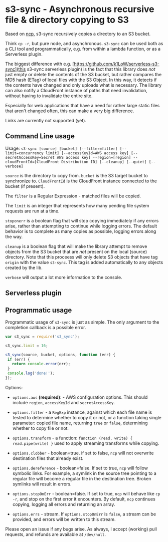 # s3-sync - Asynchronous recursive file & directory copying to S3

Based on [ncp](https://github.com/AvianFlu/ncp), s3-sync recursively copies a directory to an S3 bucket.

Think `cp -r`, but pure node, and asynchronous.  `s3-sync` can be used both as a CLI tool and programmatically, e.g. from within a lambda function, or as a Serverless plugin.

The biggest difference with e.g. [https://github.com/k1LoW/serverless-s3-sync](this s3-sync serverless plugin) is the fact that this library does _not_ just empty or delete the contents of the S3 bucket, but rather compares the MD5 hash (ETag) of local files with the S3 Object. In this way, it detects if the contents have changed and only uploads what is necessary. The library can also notify a CloudFront instance of paths that need invalidation, without having to invalidate the entire site.

Especially for web applications that have a need for rather large static files that aren't changed often, this can make a very big difference.

Links are currently not supported (yet).

## Command Line usage

Usage: `s3-sync [source] [bucket] [--filter=filter] [--limit=concurrency limit] [--accessKeyId=AWS access key] [--secretAccessKey=Secret AWS access key] --region=[region] --cloudFrontId=[CloudFront Distribution ID] [--cleanup] [--quiet] [--verbose]`

`source` is the directory to copy from. `bucket` is the S3 target bucket to synchronize to. `CloudFrontId` is the CloudFront instance connected to the bucket (if present). 

The `filter` is a Regular Expression - matched files will be copied.

The `limit` is an integer that represents how many pending file system requests are run at a time.

`stoponerr` is a boolean flag that will stop copying immediately if any
errors arise, rather than attempting to continue while logging errors. The default behavior is to complete as many copies as possible, logging errors along the way.

`cleanup` is a boolean flag that will make the library attempt to remove objects from the S3 bucket that are *not* present on the local (source) directory. Note that this proceess will only delete S3 objects that have tag `origin` with the value `s3-sync`. This tag is added automatically to any objects created by the lib. 

`verbose` will output a lot more information to the console.

## Serverless plugin



## Programmatic usage
  
Programmatic usage of `s3-sync` is just as simple.  The only argument to the completion callback is a possible error.  

```javascript
var s3_sync = require('s3_sync');

s3_sync.limit = 16;

s3_sync(source, bucket, options, function (err) {
 if (err) {
   return console.error(err);
 }
 console.log('done!');
});
```

Options:
  * `options.aws` __(required)__: - AWS configuration options. This should include `region`, `accessKeyId` and `secretAccessKey`.

  * `options.filter` - a `RegExp` instance, against which each file name is
  tested to determine whether to copy it or not, or a function taking single
  parameter: copied file name, returning `true` or `false`, determining
  whether to copy file or not.

  * `options.transform` - a function: `function (read, write) { read.pipe(write) }`
  used to apply streaming transforms while copying.

  * `options.clobber` - boolean=true. if set to false, `ncp` will not overwrite 
  destination files that already exist.

  * `options.dereference` - boolean=false. If set to true, `ncp` will follow symbolic
  links. For example, a symlink in the source tree pointing to a regular file
  will become a regular file in the destination tree. Broken symlinks will result in
  errors.

  * `options.stopOnErr` - boolean=false.  If set to true, `ncp` will behave like `cp -r`,
  and stop on the first error it encounters. By default, `ncp` continues copying, logging all
  errors and returning an array.

  * `options.errs` - stream. If `options.stopOnErr` is `false`, a stream can be provided, and errors will be written to this stream.

Please open an issue if any bugs arise.  As always, I accept (working) pull requests, and refunds are available at `/dev/null`.
